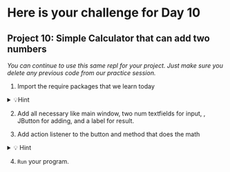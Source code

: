 # Here is your challenge for Day 10

## Project 10: Simple Calculator that can add two numbers

*You can continue to use this same repl for your project. Just make sure you delete any previous code from our practice session.*

1. Import the require packages that we learn today

<details><summary> 💡Hint </summary> 
Tip use: import javax.swing.*;
alot easier
</details>

2. Add all necessary like main window, two num textfields for input, , JButton for adding, and a label for result. 

3. Add action listener to the button and method that does the math

<details> <summary>💡 Hint </summary>

Remeber to Integer.parseInt(num1.getText()); to show it

</details>


4. `Run` your program.
